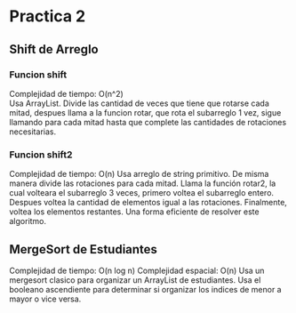 # Practica 2
## Shift de Arreglo
### Funcion shift
Complejidad de tiempo: O(n^2) \
Usa ArrayList. Divide las cantidad de veces que tiene
que rotarse cada mitad, despues llama a la funcion rotar,
que rota el subarreglo 1 vez, sigue llamando para cada mitad
hasta que complete las cantidades de rotaciones necesitarias.

### Funcion shift2
Complejidad de tiempo: O(n)
Usa arreglo de string primitivo. De misma manera divide
las rotaciones para cada mitad.
Llama la función rotar2, la cual volteara el subarreglo 3 
veces, primero voltea el subarreglo entero. Despues voltea
la cantidad de elementos igual a las rotaciones. Finalmente,
voltea los elementos restantes. 
Una forma eficiente de resolver este algoritmo.


## MergeSort de Estudiantes
Complejidad de tiempo: O(n log n)
Complejidad espacial: O(n)
Usa un mergesort clasico para organizar un ArrayList de 
estudiantes. Usa el booleano ascendiente para determinar
si organizar los indices de menor a mayor o vice versa.
